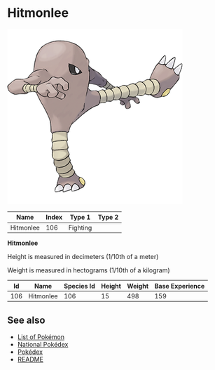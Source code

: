 # Hitmonlee


![Hitmonlee](images/106.png)

| **Name** | **Index** | **Type 1** | **Type 2** |
|----|----|----|----|
| Hitmonlee | 106 | Fighting  |  |

**Hitmonlee** 


Height is measured in decimeters (1/10th of a meter)

Weight is measured in hectograms (1/10th of a kilogram)

| **Id** | **Name** | **Species Id** | **Height** | **Weight** | **Base Experience** |
|--------|----------|----------------|------------|------------|---------------------|
| 106 | Hitmonlee | 106 | 15 | 498 | 159 |


## See also

- [List of Pokémon](../pokemon.md)
- [National Pokédex](../national_pokedex.md)
- [Pokédex](../pokedex.md)
- [README](../README.md)
